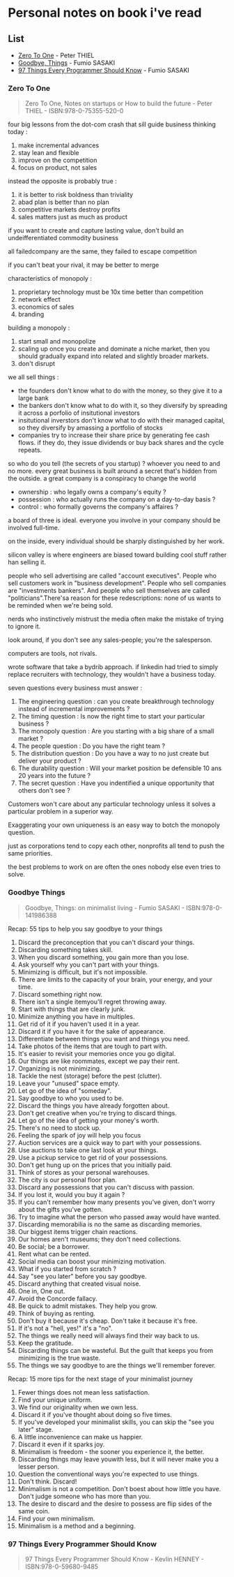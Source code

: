 # Personal notes on book i've read

## List

* [Zero To One](#zero-to-one) - Peter THIEL
* [Goodbye, Things](#goodbye-things) - Fumio SASAKI
* [97 Things Every Programmer Should Know](#97-things-every-programmer-should-know) - Fumio SASAKI

### Zero To One

> Zero To One, Notes on startups or How to build the future - Peter THIEL - ISBN:978-0-75355-520-0

four big lessons from the dot-com crash that sill guide business thinking today :

1. make incremental advances
2. stay lean and flexible
3. improve on the competition
4. focus on product, not sales

instead the opposite is probably true :

1. it is better to risk boldness than triviality
2. abad plan is better than no plan
3. competitive markets destroy profits
4. sales matters just as much as product

if you want to create and capture lasting value, don't build an undeifferentiated commodity business

all failedcompany are the same, they failed to escape competition


if you can't beat your rival, it may be better to merge

characteristics of monopoly : 

1. proprietary technology
  must be 10x time better than competition
2. network effect
3. economics of sales
4. branding

building a monopoly :

1. start small and monopolize
2. scaling up
  once you create and dominate a niche market, then you should gradually expand into related and slightly broader markets.
3. don't disrupt

we all sell things :

- the founders don't know what to do with the money, so they give it to a large bank
- the bankers don't know what to do with it, so they diversify by spreading it across a porfolio of insitutional investors
- insitutional inverstors don't know what to do with their managed capital, so they diversify by amassing a portfolio of stocks
- companies try to increase their share price by generating fee cash flows. if they do, they issue dividends or buy back shares and the cycle repeats.

so who do you tell (the secrets of you startup) ? whoever you need to and no more. every great business is built around a secret that's hidden from the outside. a great company is a conspiracy to change the world

- ownership : who legally owns a company's equity ?
- possession : who actually runs the company on a day-to-day basis ?
- control : who formally governs the company's affaires ?

a board of three is ideal.
everyone you involve in your company should be involved full-time.

on the inside, every individual should be sharply distinguished by her work.

silicon valley is where engineers are biased toward building cool stuff rather han selling it.

people who sell advertising are called "account executives". People who sell customers work in "business development". People who sell companies are "investments bankers". And people who sell themselves are called "politicians".There'sa reason for these redescriptions: none of us wants to be reminded when we're being sold.

nerds who instinctively mistrust the media often make the mistake of trying to ignore it.

look around, if you don't see any sales-people; you're the salesperson.

computers are tools, not rivals.

wrote software that take a bydrib approach.
if linkedin had tried to simply replace recruiters with technology, they wouldn't have a business today.

seven questions every business must answer :

1. The engineering question :
  can you create breakthrough technology instead of incremental improvements ?
2. The timing question : 
  Is now the right time to start your particular business ?
3. The monopoly question :
  Are you starting with a big share of a small market ?
4. The people question :
  Do you have the right team ?
5. The distribution question : 
  Do you have a way to no just create but deliver your product ?
6. The durability question :
  Will your market position be defensible 10 ans 20 years into the future ?
7. The secret question :
  Have you indentified a unique opportunity that others don't see ?

Customers won't care about any particular technology unless it solves a particular problem in a superior way.

Exaggerating your own uniqueness is an easy way to botch the monopoly question.

just as corporations tend to copy each other, nonprofits all tend to push the same priorities.

the best problems to work on are often the ones nobody else even tries to solve.

### Goodbye Things

> Goodbye, Things: on minimalist living - Fumio SASAKI - ISBN:978-0-141986388

Recap: 55 tips to help you say goodbye to your things

1. Discard the preconception that you can't discard your things.
2. Discarding something takes skill.
3. When you discard something, you gain more than you lose.
4. Ask yourself why you can't part with your things.
5. Minimizing is difficult, but it's not impossible.
6. There are limits to the capacity of your brain, your energy, and your time.
7. Discard something right now.
8. There isn't a single itemyou'll regret throwing away.
9. Start with things that are clearly junk.
10. Minimize anything you have in multiples.
11. Get rid of it if you haven't used it in a year.
12. Discard it if you have it for the sake of appearance.
13. Differentiate between things you want and things you need.
14. Take photos of the items that are tough to part with.
15. It's easier to revisit your memories once you go digital.
16. Our things are like roommates, except we pay their rent.
17. Organizing is not minimizing.
18. Tackle the nest (storage) before the pest (clutter).
19. Leave your "unused" space empty.
20. Let go of the idea of "someday".
21. Say goodbye to who you used to be.
22. Discard the things you have already forgotten about.
23. Don't get creative when you're trying to discard things.
24. Let go of the idea of getting your money's worth.
25. There's no need to stock up.
26. Feeling the spark of joy will help you focus
27. Auction services are a quick way to part with your possessions.
28. Use auctions to take one last look at your things.
29. Use a pickup service to get rid of your possessions.
30. Don't get hung up on the prices that you initially paid.
31. Think of stores as your personal warehouses.
32. The city is our personal floor plan.
33. Discard any possessions that you can't discuss with passion.
34. If you lost it, would you buy it again ?
35. If you can't remember how many presents you've given, don't worry about the gifts you've gotten.
36. Try to imagine what the person who passed away would have wanted.
37. Discarding memorabilia is no the same as discarding memories.
38. Our biggest items trigger chain reactions.
39. Our homes aren't museums; they don't need collections.
40. Be social; be a borrower.
41. Rent what can be rented.
42. Social media can boost your minimizing motivation.
43. What if you started from scratch ?
44. Say "see you later" before you say goodbye.
45. Discard anything that created visual noise.
46. One in, One out.
47. Avoid the Concorde fallacy.
48. Be quick to admit mistakes. They help you grow.
49. Think of buying as renting.
50. Don't buy it because it's cheap. Don't take it because it's free.
51. If it's not a "hell, yes!" it's a "no".
52. The things we really need will always find their way back to us.
53. Keep the gratitude.
54. Discarding things can be wasteful. But the guilt that keeps you from minimizing is the true waste.
55. The things we say goodbye to are the things we'll remember forever.

Recap: 15 more tips for the next stage of your minimalist journey

1. Fewer things does not mean less satisfaction.
2. Find your unique uniform.
3. We find our originality when we own less.
4. Discard it if you've thought about doing so five times.
5. If you've developed your minimalist skills, you can skip the "see you later" stage.
6. A little inconvenience can make us happier.
7. Discard it even if it sparks joy.
8. Minimalism is freedom - the sooner you experience it, the better.
9. Discarding things may leave youwith less, but it will never make you a lesser person.
10. Question the conventional ways you're expected to use things.
11. Don't think. Discard!
12. Minimalism is not a competition. Don't boest about how little you have. Don't judge someone who has more than you.
13. The desire to discard and the desire to possess are flip sides of the same coin.
14. Find your own minimalism.
15. Minimalism is a method and a beginning.

### 97 Things Every Programmer Should Know

> 97 Things Every Programmer Should Know - Kevlin HENNEY - ISBN:978-0-59680-9485


